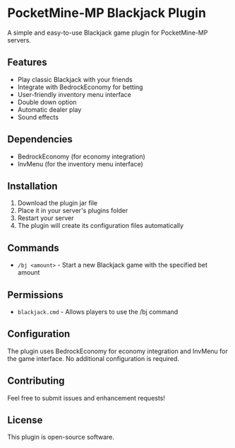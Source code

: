 # PocketMine-MP Blackjack Plugin

A simple and easy-to-use Blackjack game plugin for PocketMine-MP servers.

## Features
- Play classic Blackjack with your friends
- Integrate with BedrockEconomy for betting
- User-friendly inventory menu interface
- Double down option
- Automatic dealer play
- Sound effects

## Dependencies
- BedrockEconomy (for economy integration)
- InvMenu (for the inventory menu interface)

## Installation
1. Download the plugin jar file
2. Place it in your server's plugins folder
3. Restart your server
4. The plugin will create its configuration files automatically

## Commands
- `/bj <amount>` - Start a new Blackjack game with the specified bet amount

## Permissions
- `blackjack.cmd` - Allows players to use the /bj command

## Configuration
The plugin uses BedrockEconomy for economy integration and InvMenu for the game interface. No additional configuration is required.

## Contributing
Feel free to submit issues and enhancement requests!

## License
This plugin is open-source software.

